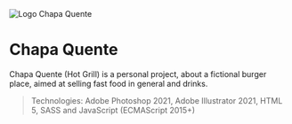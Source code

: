 <img scr="../img/chapa-quente-logo" alt="Logo Chapa Quente">
 
# Chapa Quente

Chapa Quente (Hot Grill) is a personal project, about a fictional burger place, aimed at selling fast food in general and drinks.

> Technologies: Adobe Photoshop 2021, Adobe Illustrator 2021, HTML 5, SASS and JavaScript (ECMAScript 2015+)